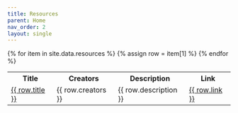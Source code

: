 ```yaml
---
title: Resources
parent: Home
nav_order: 2
layout: single
---
```


<table>
  <tr>
    <th>Title</th>
    <th>Creators</th>
    <th>Description</th>
    <th>Link</th>
  </tr>
{% for item in site.data.resources %}
  {% assign row = item[1] %}
  <tr>
    <td><a href="{% link {{ row.path }} %}">{{ row.title }}</a></td>
    <td>{{ row.creators }}</td>
    <td>{{ row.description }}</td>
    <td><a href="{{ row.link }}">{{ row.link }}</a></td>
  </tr>
{% endfor %}
</table>
